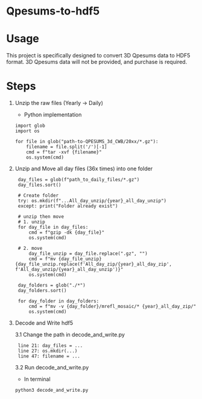 # Qpesums-to-hdf5

# Usage

This project is specifically designed to convert 3D Qpesums data to HDF5 format. 3D Qpesums data will not be provided, and purchase is required.

# Steps
1. Unzip the raw files (Yearly -> Daily)
   * Python implementation
   ```
   import glob
   import os
   
   for file in glob("path-to-QPESUMS_3d_CWB/20xx/*.gz"):
       filename = file.split('/')[-1]
       cmd = f"tar -xvf {filename}"
       os.system(cmd)
   ```

2. Unzip and Move all day files (36x times) into one folder
   ```
    day_files = glob(f"path_to_daily_files/*.gz")
    day_files.sort()

    # Create folder
    try: os.mkdir(f"...All_day_unzip/{year}_all_day_unzip")
    except: print("Folder already exist")

    # unzip then move
    # 1. unzip
    for day_file in day_files:    
        cmd = f"gzip -dk {day_file}"
        os.system(cmd)
        
    # 2. move
        day_file_unzip = day_file.replace(".gz", "")
        cmd = f"mv {day_file_unzip} {day_file_unzip.replace(f'All_day_zip/{year}_all_day_zip', f'All_day_unzip/{year}_all_day_unzip')}"
        os.system(cmd)
   
    day_folders = glob("./*")
    day_folders.sort()
    
    for day_folder in day_folders:
        cmd = f"mv -v {day_folder}/mrefl_mosaic/* {year}_all_day_zip/"
        os.system(cmd)

   ```

3. Decode and Write hdf5

    3.1 Change the path in decode_and_write.py

        line 21: day_files = ...
        line 27: os.mkdir(...)
        line 47: filename = ...
        
    3.2 Run decode_and_write.py
    * In terminal
    ```
    python3 decode_and_write.py 
    ```
